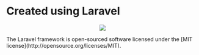 # Created using Laravel #
<p align="center"><img src="https://laravel.com/assets/img/components/logo-laravel.svg"></p>
The Laravel framework is open-sourced software licensed under the [MIT license](http://opensource.org/licenses/MIT).
